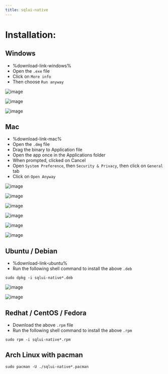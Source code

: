 ```yaml
---
title: sqlui-native
---
```


# Installation:

## Windows

- %download-link-windows%
- Open the `.exe` file
- Click on `More info`
- Then choose `Run anyway`

![image](https://user-images.githubusercontent.com/3792401/153638199-32b6070f-ee05-48cd-9e84-1eba45db22e4.png)

![image](https://user-images.githubusercontent.com/3792401/153638206-b59ec443-02d5-4efa-92a1-dbecf79e36a6.png)

![image](https://user-images.githubusercontent.com/3792401/153638239-b9e1f1f7-2125-4316-885f-4e266c3a01de.png)

## Mac

- %download-link-mac%
- Open the `.dmg` file
- Drag the binary to Application file
- Open the app once in the Applications folder
- When prompted, clicked on Cancel
- Open `System Preference`, then `Security & Privacy`, then click on `General` tab
- Click on `Open Anyway`

![image](https://user-images.githubusercontent.com/3792401/153640153-725af959-2989-4984-bbab-2f0995ddb94a.png)

![image](https://user-images.githubusercontent.com/3792401/153640199-b6eab565-38c7-4d73-877f-e7f66e18e1c6.png)

![image](https://user-images.githubusercontent.com/3792401/153640665-0699a88f-048b-4691-b529-78572d222fee.png)

![image](https://user-images.githubusercontent.com/3792401/153640374-e412585a-a139-4246-a045-869c4b280e23.png)

![image](https://user-images.githubusercontent.com/3792401/153640533-3ee26765-c808-4454-ba02-8c37d7deafbe.png)

![image](https://user-images.githubusercontent.com/3792401/153640735-8fe99a6e-c052-407e-95a9-13b00c3747f1.png)

## Ubuntu / Debian

- %download-link-ubuntu%
- Run the following shell command to install the above `.deb`

```
sudo dpkg -i sqlui-native*.deb
```

![image](https://user-images.githubusercontent.com/3792401/153637978-d13ce394-b5b7-4e82-8392-6c6c2e53fe7e.png)

![image](https://user-images.githubusercontent.com/3792401/153638017-85896932-65b1-4670-9a05-b81bcb858d51.png)

## Redhat / CentOS / Fedora

- Download the above `.rpm` file
- Run the following shell command to install the above `.rpm`

```
sudo rpm -i sqlui-native*.rpm
```


## Arch Linux with pacman

```
sudo pacman -U ./sqlui-native*.pacman
```
